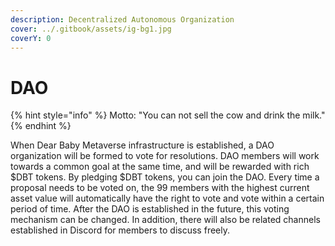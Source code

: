 ```yaml
---
description: Decentralized Autonomous Organization
cover: ../.gitbook/assets/ig-bg1.jpg
coverY: 0
---
```


# DAO

{% hint style="info" %}
Motto: "You can not sell the cow and drink the milk."
{% endhint %}

When Dear Baby Metaverse infrastructure is established, a DAO organization will be formed to vote for resolutions. DAO members will work towards a common goal at the same time, and will be rewarded with rich $DBT tokens. By pledging $DBT tokens, you can join the DAO. Every time a proposal needs to be voted on, the 99 members with the highest current asset value will automatically have the right to vote and vote within a certain period of time. After the DAO is established in the future, this voting mechanism can be changed. In addition, there will also be related channels established in Discord for members to discuss freely.
